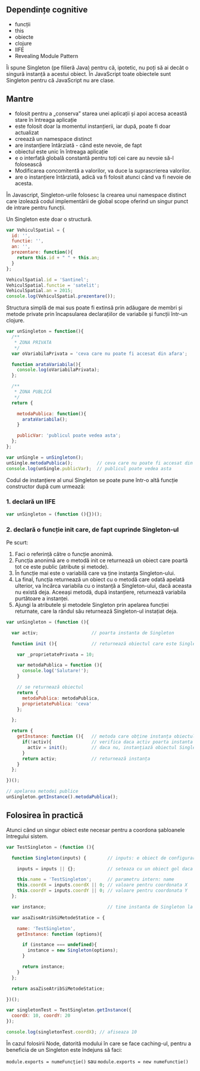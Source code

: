 ## Dependințe cognitive
- funcții
- this
- obiecte
- clojure
- IIFE
- Revealing Module Pattern

Îi spune Singleton (pe filieră Java) pentru că, ipotetic, nu poți să ai decât o singură instanță a acestui obiect.
În JavaScript toate obiectele sunt Singleton pentru că JavaScript nu are clase.

## Mantre

- folosit pentru a „conserva” starea unei aplicații și apoi accesa această stare în întreaga aplicație
- este folosit doar la momentul instanțierii, iar după, poate fi doar actualizat
- creează un namespace distinct
- are instanțiere întârziată - când este nevoie, de fapt
- obiectul este unic în întreaga aplicație
- e o interfață globală constantă pentru toți cei care au nevoie să-l folosească
- Modificarea concomitentă a valorilor, va duce la suprascrierea valorilor.
- are o instanțiere întârziată, adică va fi folosit atunci când va fi nevoie de acesta.

În Javascript, Singleton-urile folosesc la crearea unui namespace distinct care izolează codul implementării de global scope oferind un singur punct de intrare pentru funcții.

Un Singleton este doar o structură.

```javascript
var VehiculSpatial = {
  id: '',
  functie: '',
  an: '',
  prezentare: function(){
    return this.id + " " + this.an;
  }
};

VehiculSpatial.id = 'Santinel';
VehiculSpatial.functie = 'satelit';
VehiculSpatial.an = 2015;
console.log(VehiculSpatial.prezentare());
```

Structura simplă de mai sus poate fi extinsă prin adăugare de membri și metode private prin încapsularea declarațiilor de variabile și funcții într-un clojure.

```javascript
var unSingleton = function(){
  /**
   * ZONA PRIVATA
   */
  var oVariabilaPrivata = 'ceva care nu poate fi accesat din afara';

  function arataVariabila(){
    console.log(oVariabilaPrivata);
  };

  /**
   * ZONA PUBLICĂ
   */
  return {

    metodaPublica: function(){
      arataVariabila();
    }

    publicVar: 'publicul poate vedea asta';
  };
};

var unSingle = unSingleton();
unSingle.metodaPublica();         // ceva care nu poate fi accesat din afara
console.log(unSingle.publicVar);  // publicul poate vedea asta
```

Codul de instanțiere al unui Singleton se poate pune într-o altă funcție constructor după cum urmează:

### 1. declară un IIFE

```javascript
var unSingleton = (function (){})();
```

### 2. declară o funcție init care, de fapt cuprinde Singleton-ul

Pe scurt:
1. Faci o referință către o funcție anonimă.
2. Funcția anonimă are o metodă init ce returnează un obiect care poartă tot ce este public (atribute și metode).
3. În funcție mai este o variabilă care va ține instanța Singleton-ului.
4. La final, funcția returnează un obiect cu o metodă care odată apelată ulterior, va încărca variabila cu o instanță a Singleton-ului, dacă aceasta nu există deja. Aceeași metodă, după instanțiere, returnează variabila purtătoare a instanței.
5. Ajungi la atributele și metodele Singleton prin apelarea funcției returnate, care la rândul său returnează Singleton-ul instațiat deja.

```javascript
var unSingleton = (function (){

  var activ;                    // poarta instanta de Singleton

  function init (){             // returnează obiectul care este Singleton-ul

    var _proprietatePrivata = 10;

    var metodaPublica = function (){
      console.log('Salutare!');
    }

    // se returnează obiectul
    return {
      metodaPublica: metodaPublica,
      proprietatePublica: 'ceva'
    };

  };

  return {
    getInstance: function (){   // metoda care obține instanța obiectului Singleton
      if(!activ){               // verifica daca activ poarta instanta
        activ = init();         // daca nu, instanțiază obiectul Singleton
      }
      return activ;             // returnează instanța
    }
  };

})();

// apelarea metodei publice
unSingleton.getInstance().metodaPublica();
```

## Folosirea în practică

Atunci când un singur obiect este necesar pentru a coordona șabloanele întregului sistem.

```javascript
var TestSingleton = (function (){

  function Singleton(inputs) {        // inputs: e obiect de configurare pentru asemanator cu { name: 'ceva', pointX: 5}

    inputs = inputs || {};            // seteaza cu un obiect gol daca nu ai obiect de configurare

    this.name = 'TestSingleton';      // parametru intern: name
    this.coordX = inputs.coordX || 0; // valoare pentru coordonata X
    this.coordY = inputs.coordY || 0; // valoare pentru coordonata Y
  };

  var instance;                       // tine instanta de Singleton la instanțierea cu  new

  var asaZiseAtribSiMetodeStatice = {

    name: 'TestSingleton',
    getInstance: function (options){

      if (instance === undefined){
        instance = new Singleton(options);
      }

      return instance;
    }
  };

  return asaZiseAtribSiMetodeStatice;

})();

var singletonTest = TestSingleton.getInstance({
  coordX: 10, coordY: 20
});

console.log(singletonTest.coordX); // afiseaza 10
```

În cazul folosirii Node, datorită modului în care se face caching-ul, pentru a beneficia de un Singleton este îndejuns să faci:

`module.exports = numeFuncție()`
sau
`module.exports = new numeFunctie()`
